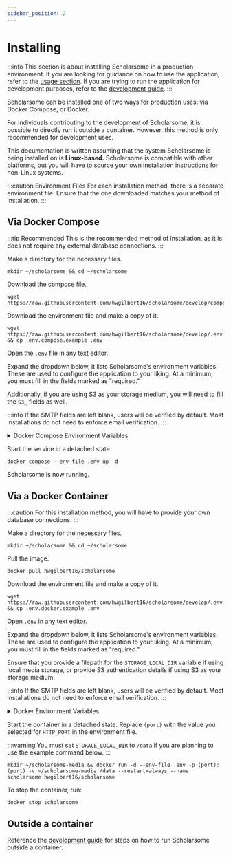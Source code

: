 ```yaml
---
sidebar_position: 2
---
```


# Installing

:::info
This section is about installing Scholarsome in a production environment. If you are looking for guidance on how to use the application, refer to the [usage section](../usage/creating-sets.md). If you are trying to run the application for development purposes, refer to the [development guide](../development/development-guide.md).
:::

Scholarsome can be installed one of two ways for production uses: via Docker Compose, or Docker.

For individuals contributing to the development of Scholarsome, it is possible to directly run it outside a container. However, this method is only recommended for development uses.

This documentation is written assuming that the system Scholarsome is being installed on is **Linux-based.** Scholarsome is compatible with other platforms, but you will have to source your own installation instructions for non-Linux systems.

:::caution Environment Files
For each installation method, there is a separate environment file. Ensure that the one downloaded matches your method of installation.
:::

## Via Docker Compose

:::tip Recommended
This is the recommended method of installation, as it is does not require any external database connections.
:::

Make a directory for the necessary files.

```
mkdir ~/scholarsome && cd ~/scholarsome
```

Download the compose file.

```
wget https://raw.githubusercontent.com/hwgilbert16/scholarsome/develop/compose.yml
```

Download the environment file and make a copy of it.

```
wget https://raw.githubusercontent.com/hwgilbert16/scholarsome/develop/.env.compose.example && cp .env.compose.example .env
```

Open the `.env` file in any text editor.

Expand the dropdown below, it lists Scholarsome's environment variables. These are used to configure the application to your liking. At a minimum, you must fill in the fields marked as "required."

Additionally, if you are using S3 as your storage medium, you will need to fill the `S3_` fields as well.

:::info
If the SMTP fields are left blank, users will be verified by default. Most installations do not need to enforce email verification.
:::

<details>
<summary>Docker Compose Environment Variables</summary>

| Variable Name                   | Description                                                                                                                                                            |
|---------------------------------|------------------------------------------------------------------------------------------------------------------------------------------------------------------------|
| NODE_ENV                        | **Required.** Declares whether the application is running in development or production. Recommended to be set to `production`.                                         |
| DATABASE_PASSWORD               | **Required.** Internal password for databases. Select something strong, as you will not need to know this.                                                             |
| JWT_SECRET                      | **Required.** String used to encrypt cookies and other sensitive items. Select something strong, as you will not need to know this.                                    |
| HTTP_PORT                       | **Required.** Port that Scholarsome with be accessible through. Recommended to be set to 80. If using SSL, set to 80, as another server will be spawned with port 443. |
| STORAGE_TYPE                    | **Required.** The method that Scholarsome will store media files, either `local` or `s3`. If set to local, Scholarsome will store media files locally.                 |
| SMTP_HOST                       | Host to access the SMTP server.                                                                                                                                        |
| SMTP_PORT                       | Port to access the SMTP server.                                                                                                                                        |
| SMTP_USERNAME                   | Username to access the SMTP server.                                                                                                                                    |
| SMTP_PASSWORD                   | Password to access the SMTP server.                                                                                                                                    |
| HOST                            | The domain to be used in emails. **Do not include HTTP.**                                                                                                              |
| SSL_KEY_BASE64                  | Base64 encoded SSL public key.                                                                                                                                         |
| SSL_CERT_BASE64                 | Base64 encoded SSL certificate.                                                                                                                                        |
| SCHOLARSOME_RECAPTCHA_SITE      | reCAPTCHA site key.                                                                                                                                                    |
| SCHOLARSOME_RECAPTCHA_SECRET    | reCAPTCHA secret key.                                                                                                                                                  |
| SCHOLARSOME_HEAD_SCRIPTS_BASE64 | Base64 encoded HTML of any scripts that should be included in the head tag for every page.                                                                             |
| S3_STORAGE_ENDPOINT             | Required if storing files in S3. The endpoint of the S3 service.                                                                                                       |
| S3_STORAGE_ACCESS_KEY           | Required if storing files in S3. Access key for the S3 service.                                                                                                        |
| S3_STORAGE_ACCESS_KEY           | Required if storing files in S3. Secret key for the S3 service.                                                                                                        |
| S3_STORAGE_ACCESS_KEY           | Required if storing files in S3. Region for the S3 service.                                                                                                            |
| S3_STORAGE_ACCESS_KEY           | Required if storing files in S3. The name of the bucket being used in S3 to store media files.                                                                         |

</details>


Start the service in a detached state.

```
docker compose --env-file .env up -d
```

Scholarsome is now running.

## Via a Docker Container

:::caution
For this installation method, you will have to provide your own database connections.
:::

Make a directory for the necessary files.

```
mkdir ~/scholarsome && cd ~/scholarsome
```

Pull the image.

```
docker pull hwgilbert16/scholarsome
```


Download the environment file and make a copy of it.

```
wget https://raw.githubusercontent.com/hwgilbert16/scholarsome/develop/.env.docker.example && cp .env.docker.example .env
```

Open `.env` in any text editor.

Expand the dropdown below, it lists Scholarsome's environment variables. These are used to configure the application to your liking. At a minimum, you must fill in the fields marked as "required."

Ensure that you provide a filepath for the `STORAGE_LOCAL_DIR` variable if using local media storage, or provide S3 authentication details if using S3 as your storage medium.

:::info
If the SMTP fields are left blank, users will be verified by default. Most installations do not need to enforce email verification.
:::

<details>
<summary>Docker Environment Variables</summary>

| Variable Name                   | Description                                                                                                                                                            |
|---------------------------------|------------------------------------------------------------------------------------------------------------------------------------------------------------------------|
| NODE_ENV                        | **Required.** Declares whether the application is running in development or production. Recommended to be set to `production`.                                         |
| DATABASE_URL                    | **Required.** Connection string to the MySQL database. The format should be as follows: `mysql://(username):(password)@(host):(port)/(database)`                       |
| JWT_SECRET                      | **Required.** String used to encrypt cookies and other sensitive items. Select something strong, as you will not need to know this.                                    |
| HTTP_PORT                       | **Required.** Port that Scholarsome with be accessible through. Recommended to be set to 80. If using SSL, set to 80, as another server will be spawned with port 443. |
| STORAGE_TYPE                    | **Required.** The method that Scholarsome will store media files, either `local` or `s3`. If set to local, Scholarsome will store media files locally.                 |
| REDIS_HOST                      | **Required.** Host used to access the Redis database.                                                                                                                  |
| REDIS_PORT                      | **Required.** Port used to access the Redis database.                                                                                                                  |
| REDIS_USERNAME                  | **Required.** Username used to access the Redis database.                                                                                                              |
| REDIS_PASSWORD                  | **Required.** Password used to access the Redis database.                                                                                                              |
| SMTP_HOST                       | Host to access the SMTP server.                                                                                                                                        |
| SMTP_PORT                       | Port to access the SMTP server.                                                                                                                                        |
| SMTP_USERNAME                   | Username to access the SMTP server.                                                                                                                                    |
| SMTP_PASSWORD                   | Password to access the SMTP server.                                                                                                                                    |
| HOST                            | The domain to be used in emails. **Do not include HTTP.**                                                                                                              |
| SSL_KEY_BASE64                  | Base64 encoded SSL public key.                                                                                                                                         |
| SSL_CERT_BASE64                 | Base64 encoded SSL certificate.                                                                                                                                        |
| SCHOLARSOME_RECAPTCHA_SITE      | reCAPTCHA site key.                                                                                                                                                    |
| SCHOLARSOME_RECAPTCHA_SECRET    | reCAPTCHA secret key.                                                                                                                                                  |
| SCHOLARSOME_HEAD_SCRIPTS_BASE64 | Base64 encoded HTML of any scripts that should be included in the head tag for every page.                                                                             |
| STORAGE_LOCAL_DIR               | Required if storing files locally. The absolute filepath pointing to the directory where Scholarsome should store media files.                                         |
| S3_STORAGE_ENDPOINT             | Required if storing files in S3. The endpoint of the S3 service.                                                                                                       |
| S3_STORAGE_ACCESS_KEY           | Required if storing files in S3. Access key for the S3 service.                                                                                                        |
| S3_STORAGE_ACCESS_KEY           | Required if storing files in S3. Secret key for the S3 service.                                                                                                        |
| S3_STORAGE_ACCESS_KEY           | Required if storing files in S3. Region for the S3 service.                                                                                                            |
| S3_STORAGE_ACCESS_KEY           | Required if storing files in S3. The name of the bucket being used in S3 to store media files.                                                                         |

</details>

Start the container in a detached state. Replace `(port)` with the value you selected for `HTTP_PORT` in the environment file.

:::warning
You must set `STORAGE_LOCAL_DIR` to `/data` if you are planning to use the example command below.
:::

```
mkdir ~/scholarsome-media && docker run -d --env-file .env -p (port):(port) -v ~/scholarsome-media:/data --restart=always --name scholarsome hwgilbert16/scholarsome
```

To stop the container, run:

```
docker stop scholarsome
```

## Outside a container

Reference the [development guide](../development/development-guide.md) for steps on how to run Scholarsome outside a container.
